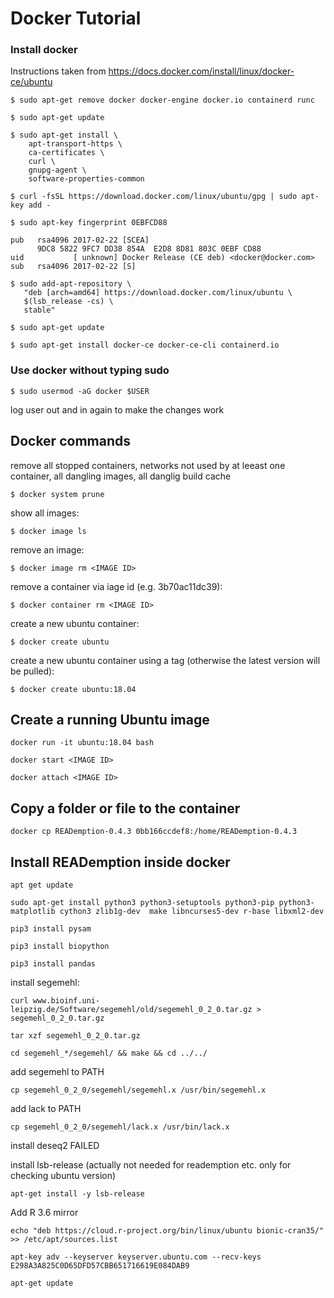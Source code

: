 # Docker Tutorial
### Install docker 
Instructions taken from https://docs.docker.com/install/linux/docker-ce/ubuntu
```
$ sudo apt-get remove docker docker-engine docker.io containerd runc
```

```
$ sudo apt-get update
```
```
$ sudo apt-get install \
    apt-transport-https \
    ca-certificates \
    curl \
    gnupg-agent \
    software-properties-common
```
```
$ curl -fsSL https://download.docker.com/linux/ubuntu/gpg | sudo apt-key add -
```
```
$ sudo apt-key fingerprint 0EBFCD88
    
pub   rsa4096 2017-02-22 [SCEA]
      9DC8 5822 9FC7 DD38 854A  E2D8 8D81 803C 0EBF CD88
uid           [ unknown] Docker Release (CE deb) <docker@docker.com>
sub   rsa4096 2017-02-22 [S]
```
```
$ sudo add-apt-repository \
   "deb [arch=amd64] https://download.docker.com/linux/ubuntu \
   $(lsb_release -cs) \
   stable"
```
```
$ sudo apt-get update
```
```
$ sudo apt-get install docker-ce docker-ce-cli containerd.io
```

### Use docker without typing sudo
```
$ sudo usermod -aG docker $USER
```
log user out and in again to make the changes work

## Docker commands
remove all stopped containers, networks not used by at leeast one container, all dangling images, all danglig build cache
```
$ docker system prune
```
show all images:
```
$ docker image ls
```
remove an image:
```
$ docker image rm <IMAGE ID>
```
remove a container via iage id (e.g. 3b70ac11dc39):
```
$ docker container rm <IMAGE ID>
```
create a new ubuntu container:
```
$ docker create ubuntu
```
create a new ubuntu container using a tag (otherwise the latest version will be pulled):
```
$ docker create ubuntu:18.04

```
## Create a running Ubuntu image
```
docker run -it ubuntu:18.04 bash

```
```
docker start <IMAGE ID>

```
```
docker attach <IMAGE ID>

```

## Copy a folder or file to the container
```
docker cp READemption-0.4.3 0bb166ccdef8:/home/READemption-0.4.3
```
## Install READemption inside docker
```
apt get update
```
```
sudo apt-get install python3 python3-setuptools python3-pip python3-matplotlib cython3 zlib1g-dev  make libncurses5-dev r-base libxml2-dev
```
```
pip3 install pysam
```
```
pip3 install biopython
```
```
pip3 install pandas
```
install segemehl:

```
curl www.bioinf.uni-leipzig.de/Software/segemehl/old/segemehl_0_2_0.tar.gz > segemehl_0_2_0.tar.gz
```
```
tar xzf segemehl_0_2_0.tar.gz
```
```
cd segemehl_*/segemehl/ && make && cd ../../
```

add segemehl to PATH
```
cp segemehl_0_2_0/segemehl/segemehl.x /usr/bin/segemehl.x
```
add lack to PATH
```
cp segemehl_0_2_0/segemehl/lack.x /usr/bin/lack.x

```
install deseq2 FAILED

install lsb-release (actually not needed for reademption etc. only for checking ubuntu version)
```
apt-get install -y lsb-release
```
Add R 3.6 mirror
```
echo "deb https://cloud.r-project.org/bin/linux/ubuntu bionic-cran35/" >> /etc/apt/sources.list
```

```
apt-key adv --keyserver keyserver.ubuntu.com --recv-keys E298A3A825C0D65DFD57CBB651716619E084DAB9
```
```
apt-get update

```
